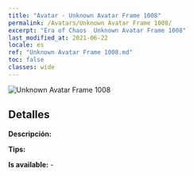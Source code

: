 ```yaml
---
title: "Avatar - Unknown Avatar Frame 1008"
permalink: /Avatars/Unknown Avatar Frame 1008/
excerpt: "Era of Chaos  Unknown Avatar Frame 1008"
last_modified_at: 2021-06-22
locale: es
ref: "Unknown Avatar Frame 1008.md"
toc: false
classes: wide
---
```

 ![Unknown Avatar Frame 1008](/images/a/avatarFrame_8.png)

## Detalles

 **Descripción:**  

 **Tips:**  

 **Is available:**  - 

